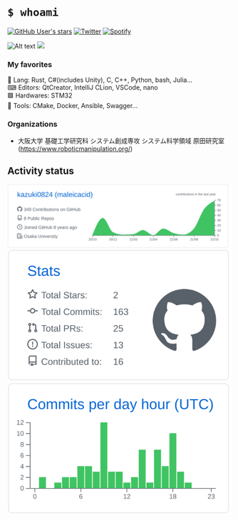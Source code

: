 # `$ whoami`
[![GitHub User's stars](https://img.shields.io/github/stars/kazuki0824?affiliations=OWNER%2CCOLLABORATOR%2CORGANIZATION_MEMBER&label=GitHub%20%E2%98%85%20Received&logo=github&style=flat-square)](https://github.com/kazuki0824)
[![Twitter](https://img.shields.io/twitter/follow/maleicacid_towa?label=Twitter&logo=twitter&&style=flat-square&color=blue)](https://twitter.com/maleicacid_towa)
[![Spotify](https://img.shields.io/badge/Spotify-listening-blue?logo=spotify&style=flat-square)](https://open.spotify.com/user/kjpfgj79jwdvhqbf45scys30h)

![Alt text](https://spotify-recently-played-readme.vercel.app/api?user=kjpfgj79jwdvhqbf45scys30h&count=3)
![](https://github-readme-stats.vercel.app/api/top-langs/?username=kazuki0824&layout=compact&theme=github&langs_count=8&hide=gnuplot)

### My favorites
📝 Lang: Rust, C#(includes Unity), C, C++, Python, bash, Julia...  
⌨ Editors: QtCreator, IntelliJ CLion, VSCode, nano  
🟩 Hardwares: STM32  
🔧 Tools: CMake, Docker, Ansible, Swagger...

### Organizations
- 大阪大学 基礎工学研究科 システム創成専攻 システム科学領域 原田研究室
(https://www.roboticmanipulation.org/)


## Activity status
![](https://raw.githubusercontent.com/kazuki0824/kazuki0824/master/profile-summary-card-output/github/0-profile-details.svg)
![](https://raw.githubusercontent.com/kazuki0824/kazuki0824/master/profile-summary-card-output/github/3-stats.svg)
![](https://raw.githubusercontent.com/kazuki0824/kazuki0824/master/profile-summary-card-output/github/4-productive-time.svg)
